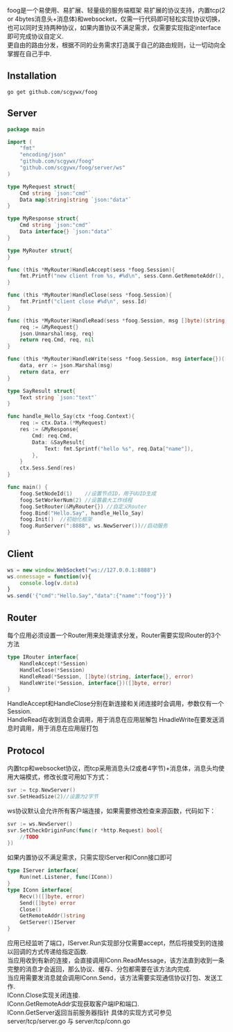 foog是一个易使用、易扩展、轻量级的服务端框架
易扩展的协议支持，内置tcp(2 or 4bytes消息头+消息体)和websocket，仅需一行代码即可轻松实现协议切换，也可以同时支持两种协议，如果内置协议不满足需求，仅需要实现指定interface即可完成协议自定义.  
更自由的路由分发，根据不同的业务需求打造属于自己的路由规则，让一切动向全掌握在自己手中.   

## Installation
```shell
go get github.com/scgywx/foog
```

## Server
```go
package main

import (
	"fmt"
	"encoding/json"
	"github.com/scgywx/foog"
	"github.com/scgywx/foog/server/ws"
)

type MyRequest struct{
	Cmd string `json:"cmd"`
	Data map[string]string `json:"data"`
}

type MyResponse struct{
	Cmd string `json:"cmd"`
	Data interface{} `json:"data"`
}

type MyRouter struct{
}

func (this *MyRouter)HandleAccept(sess *foog.Session){
	fmt.Printf("new client from %s, #%d\n", sess.Conn.GetRemoteAddr(), sess.Id)
}

func (this *MyRouter)HandleClose(sess *foog.Session){
	fmt.Printf("client close #%d\n", sess.Id)
}

func (this *MyRouter)HandleRead(sess *foog.Session, msg []byte)(string, interface{}, error){
	req := &MyRequest{}
	json.Unmarshal(msg, req)
	return req.Cmd, req, nil
}

func (this *MyRouter)HandleWrite(sess *foog.Session, msg interface{})([]byte, error){
	data, err := json.Marshal(msg)
	return data, err
}

type SayResult struct{
	Text string `json:"text"`
}

func handle_Hello_Say(ctx *foog.Context){
	req := ctx.Data.(*MyRequest)
	res := &MyResponse{
		Cmd: req.Cmd,
		Data: &SayResult{
			Text: fmt.Sprintf("hello %s", req.Data["name"]),
		},
	}
	ctx.Sess.Send(res)
}

func main() {
	foog.SetNodeId(1)    //设置节点ID，用于UUID生成
	foog.SetWorkerNum(2) //设置最大工作线程
	foog.SetRouter(&MyRouter{}) //自定义Router
	foog.Bind("Hello.Say", handle_Hello_Say) 
	foog.Init()  //初始化框架
	foog.RunServer(":8888", ws.NewServer())//启动服务
}
```

## Client
```js
ws = new window.WebSocket("ws://127.0.0.1:8888")
ws.onmessage = function(v){
	console.log(v.data)
}
ws.send('{"cmd":"Hello.Say","data":{"name":"foog"}}')
```

## Router
每个应用必须设置一个Router用来处理请求分发，Router需要实现IRouter的3个方法
```go
type IRouter interface{
	HandleAccept(*Session)
	HandleClose(*Session)
	HandleRead(*Session, []byte)(string, interface{}, error)
	HandleWrite(*Session, interface{})([]byte, error)
}
```
HandleAccept和HandleClose分别在新连接和关闭连接时会调用，参数仅有一个Session.  
HandleRead在收到消息会调用，用于消息在应用层解包
HnadleWrite在要发送消息时调用，用于消息在应用层打包

## Protocol
内置tcp和websocket协议，而tcp采用消息头(2或者4字节)+消息体，消息头均使用大端模式，修改长度可用如下方式：
```go
svr := tcp.NewServer()
svr.SetHeadSize(2)//设置为2字节
```

ws协议默认会允许所有客户端连接，如果需要修改检查来源函数，代码如下：
```go
svr := ws.NewServer()
svr.SetCheckOriginFunc(func(r *http.Request) bool{
	//TODO
})
```

如果内置协议不满足需求，只需实现IServer和IConn接口即可
```go
type IServer interface{
	Run(net.Listener, func(IConn))
}
type IConn interface{
	Recv()([]byte, error)
	Send([]byte) error
	Close()
	GetRemoteAddr()string
	GetServer()IServer
}
```

应用已经监听了端口，IServer.Run实现部分仅需要accept，然后将接受到的连接以回调的方式传递给指定函数.  
当应用收到有新的连接，会直接调用IConn.ReadMessage，该方法直到收到一条完整的消息才会返回，那么协议、缓存、分包都需要在该方法内完成.  
当应用需要发消息就会调用IConn.Send，该方法需要实现通信协议打包、发送工作.  
IConn.Close实现关闭连接.  
IConn.GetRemoteAddr实现获取客户端IP和端口.  
IConn.GetServer返回当前服务器指针
具体的实现方式可参见server/tcp/server.go 与 server/tcp/conn.go